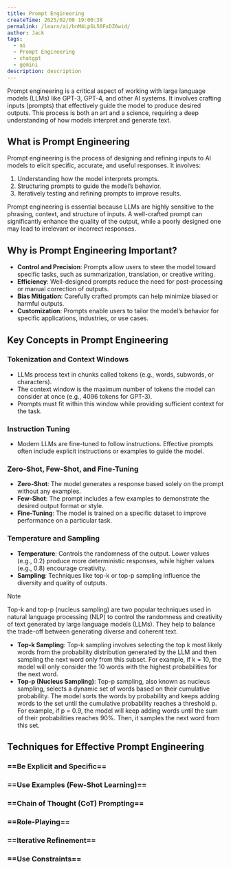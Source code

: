 ```yaml
---
title: Prompt Engineering
createTime: 2025/02/08 19:00:38
permalink: /learn/ai/bnM4LpSL50FxDZ6wid/
author: Jack
tags:
  - ai
  - Prompt Engineering
  - chatgpt
  - gemini
description: description
---
```


Prompt engineering is a critical aspect of working with large language models (LLMs) like GPT-3, GPT-4, and other AI systems. It involves crafting inputs (prompts) that effectively guide the model to produce desired outputs. This process is both an art and a science, requiring a deep understanding of how models interpret and generate text.

## What is Prompt Engineering

Prompt engineering is the process of designing and refining inputs to AI models to elicit specific, accurate, and useful responses. It involves:

1. Understanding how the model interprets prompts.
2. Structuring prompts to guide the model’s behavior.
3. Iteratively testing and refining prompts to improve results.
  
Prompt engineering is essential because LLMs are highly sensitive to the phrasing, context, and structure of inputs. A well-crafted prompt can significantly enhance the quality of the output, while a poorly designed one may lead to irrelevant or incorrect responses.

## Why is Prompt Engineering Important?

- **Control and Precision**: Prompts allow users to steer the model toward specific tasks, such as summarization, translation, or creative writing.
- **Efficiency**: Well-designed prompts reduce the need for post-processing or manual correction of outputs.
- **Bias Mitigation**: Carefully crafted prompts can help minimize biased or harmful outputs.
- **Customization**: Prompts enable users to tailor the model’s behavior for specific applications, industries, or use cases.

## Key Concepts in Prompt Engineering

### Tokenization and Context Windows

- LLMs process text in chunks called tokens (e.g., words, subwords, or characters).
- The context window is the maximum number of tokens the model can consider at once (e.g., 4096 tokens for GPT-3).
- Prompts must fit within this window while providing sufficient context for the task. 

### Instruction Tuning

- Modern LLMs are fine-tuned to follow instructions. Effective prompts often include explicit instructions or examples to guide the model.

### Zero-Shot, Few-Shot, and Fine-Tuning

- **Zero-Shot**: The model generates a response based solely on the prompt without any examples.
- **Few-Shot**: The prompt includes a few examples to demonstrate the desired output format or style.
- **Fine-Tuning**: The model is trained on a specific dataset to improve performance on a particular task.

### Temperature and Sampling

- **Temperature**: Controls the randomness of the output. Lower values (e.g., 0.2) produce more deterministic responses, while higher values (e.g., 0.8) encourage creativity.
- **Sampling**: Techniques like top-k or top-p sampling influence the diversity and quality of outputs.
>[!NOTE]
>Top-k and top-p (nucleus sampling) are two popular techniques used in natural language processing (NLP) to control the randomness and creativity of text generated by large language models (LLMs). They help to balance the trade-off between generating diverse and coherent text.
>
>- **Top-k Sampling**:  Top-k sampling involves selecting the top k most likely words from the probability distribution generated by the LLM and then sampling the next word only from this subset. For example, if k = 10, the model will only consider the 10 words with the highest probabilities for the next word.
>- **Top-p (Nucleus Sampling)**:  Top-p sampling, also known as nucleus sampling, selects a dynamic set of words based on their cumulative probability. The model sorts the words by probability and keeps adding words to the set until the cumulative probability reaches a threshold p. For example, if p = 0.9, the model will keep adding words until the sum of their probabilities reaches 90%. Then, it samples the next word from this set.

## Techniques for Effective Prompt Engineering

### ==Be Explicit and Specific==

### ==Use Examples (Few-Shot Learning)==

### ==Chain of Thought (CoT) Prompting==

### ==Role-Playing==

### ==Iterative Refinement==

### ==Use Constraints==